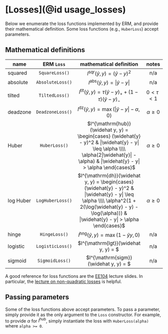 # [Losses](@id usage_losses)

Below we enumerate the loss functions implemented by ERM, and provide their mathematical definition.
Some loss functions (e.g., `HuberLoss`) accept parameters. 

## Mathematical definitions

|       name   |     ERM `Loss`     | mathematical definition                                                         |  notes         |
| -----------  | :-----------------:| :-----------------------------------------------------------------------------: | :-------------:|
| squared      |  `SquareLoss()`    | $l^{\mathrm{sqr}}(\widehat{y}, y) = (\widehat{y} - y)^2$                        | n/a            |
| absolute     |  `AbsoluteLoss()`  | $l^{\mathrm{abs}}(\widehat y, y) =  \|\widehat y - y\|$                                  | n/a            |
| tilted       |  `TiltedLoss()`    | $l^{\mathrm{tlt}}(\widehat y, y) = \tau(\widehat y - y)_+ + (1 - \tau)(\widehat y - y)_{-}$ | $0 < \tau < 1$ |  
| deadzone     |  `DeadzoneLoss()`  | $l^{\mathrm{dz}}(\widehat y, y) = \max(\|\widehat y - y\| - \alpha, 0)$                   | $\alpha \geq 0$|
| Huber        |  `HuberLoss()`     | $l^{\mathrm{hub}}(\widehat y, y) = \begin{cases} (\widehat{y} - y)^2 & \|\widehat{y} - y\| \leq \alpha \\\\ \alpha(2\|\widehat{y}\| - \alpha) & \|\widehat{y} - y\| > \alpha \end{cases}$ | $\alpha \geq 0$  |
| log Huber    |  `LogHuberLoss()`  | $l^{\mathrm{dh}}(\widehat y, y) = \begin{cases} (\widehat{y} - y)^2 & \|\widehat{y} - y\| \leq \alpha \\\\ \alpha^2(1 + 2(\log(\widehat{y} - y) - \log(\alpha))) & \|\widehat{y} - y\| > \alpha \end{cases}$ | $\alpha \geq 0$  |
| hinge        |  `HingeLoss()`     | $l^{\mathrm{hng}}(\widehat y, y) = \max(1 - \widehat{y} y, 0)$ |  n/a         |
| logistic     |  `LogisticLoss()`  | $l^{\mathrm{lgt}}(\widehat y, y) = $                    |       n/a    |
| sigmoid      |  `SigmoidLoss()`   | $l^{\mathrm{sigm}}(\widehat y, y) = $                  |         n/a  |

A good reference for loss functions are the [EE104](http://ee104.stanford.edu) lecture slides. In particular, the
[lecture on non-quadratic losses](http://ee104.stanford.edu/lectures/losses.pdf) is helpful.

## Passing parameters

Some of the loss functions above accept parameters. To pass a parameter, simply provide it as the only argument to the `Loss` constructor.
For example, to provide $\alpha$ for $l^{\mathrm{hub}}$, simply instantiate the loss with `HuberLoss(alpha)` where `alpha >= 0`.
